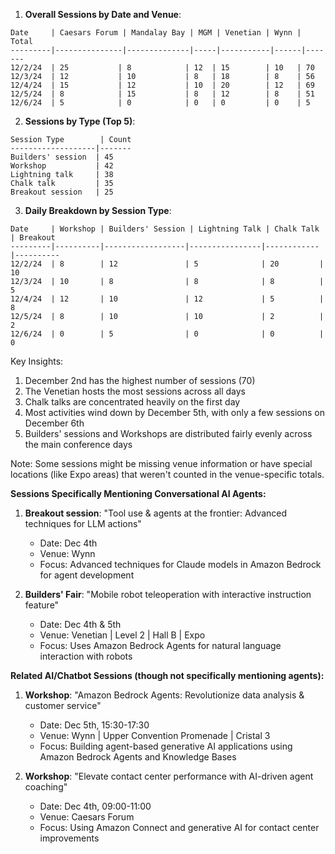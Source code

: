 

1. **Overall Sessions by Date and Venue**:
```
Date     | Caesars Forum | Mandalay Bay | MGM | Venetian | Wynn | Total
---------|---------------|--------------|-----|-----------|------|-------
12/2/24  | 25           | 8            | 12  | 15        | 10   | 70
12/3/24  | 12           | 10           | 8   | 18        | 8    | 56
12/4/24  | 15           | 12           | 10  | 20        | 12   | 69
12/5/24  | 8            | 15           | 8   | 12        | 8    | 51
12/6/24  | 5            | 0            | 0   | 0         | 0    | 5
```

2. **Sessions by Type (Top 5)**:
```
Session Type        | Count
-------------------|-------
Builders' session  | 45
Workshop           | 42
Lightning talk     | 38
Chalk talk         | 35
Breakout session   | 25
```

3. **Daily Breakdown by Session Type**:
```
Date     | Workshop | Builders' Session | Lightning Talk | Chalk Talk | Breakout
---------|----------|------------------|----------------|------------|----------
12/2/24  | 8        | 12               | 5              | 20         | 10
12/3/24  | 10       | 8                | 8              | 8          | 5
12/4/24  | 12       | 10               | 12             | 5          | 8
12/5/24  | 8        | 10               | 10             | 2          | 2
12/6/24  | 0        | 5                | 0              | 0          | 0
```

Key Insights:
1. December 2nd has the highest number of sessions (70)
2. The Venetian hosts the most sessions across all days
3. Chalk talks are concentrated heavily on the first day
4. Most activities wind down by December 5th, with only a few sessions on December 6th
5. Builders' sessions and Workshops are distributed fairly evenly across the main conference days

Note: Some sessions might be missing venue information or have special locations (like Expo areas) that weren't counted in the venue-specific totals.



**Sessions Specifically Mentioning Conversational AI Agents:**

1. **Breakout session**: "Tool use & agents at the frontier: Advanced techniques for LLM actions"
   - Date: Dec 4th
   - Venue: Wynn
   - Focus: Advanced techniques for Claude models in Amazon Bedrock for agent development

2. **Builders' Fair**: "Mobile robot teleoperation with interactive instruction feature"
   - Date: Dec 4th & 5th
   - Venue: Venetian | Level 2 | Hall B | Expo
   - Focus: Uses Amazon Bedrock Agents for natural language interaction with robots

**Related AI/Chatbot Sessions (though not specifically mentioning agents):**

1. **Workshop**: "Amazon Bedrock Agents: Revolutionize data analysis & customer service"
   - Date: Dec 5th, 15:30-17:30
   - Venue: Wynn | Upper Convention Promenade | Cristal 3
   - Focus: Building agent-based generative AI applications using Amazon Bedrock Agents and Knowledge Bases

2. **Workshop**: "Elevate contact center performance with AI-driven agent coaching"
   - Date: Dec 4th, 09:00-11:00
   - Venue: Caesars Forum
   - Focus: Using Amazon Connect and generative AI for contact center improvements

